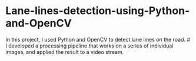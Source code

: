 # Lane-lines-detection-using-Python-and-OpenCV
In this project, I used Python and OpenCV to detect lane lines on the road. # I developed a processing pipeline that works on a series of individual images, and applied the result to a video stream.
